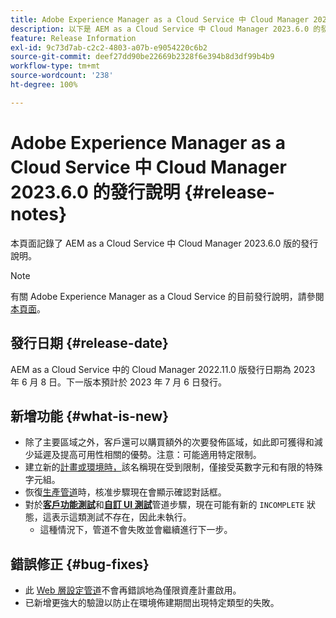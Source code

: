 ```yaml
---
title: Adobe Experience Manager as a Cloud Service 中 Cloud Manager 2023.6.0 的發行說明
description: 以下是 AEM as a Cloud Service 中 Cloud Manager 2023.6.0 的發行說明。
feature: Release Information
exl-id: 9c73d7ab-c2c2-4803-a07b-e9054220c6b2
source-git-commit: deef27dd90be22669b2328f6e394b8d3df99b4b9
workflow-type: tm+mt
source-wordcount: '238'
ht-degree: 100%

---
```



# Adobe Experience Manager as a Cloud Service 中 Cloud Manager 2023.6.0 的發行說明 {#release-notes}

本頁面記錄了 AEM as a Cloud Service 中 Cloud Manager 2023.6.0 版的發行說明。

>[!NOTE]
>
>有關 Adobe Experience Manager as a Cloud Service 的目前發行說明，請參閱[本頁面](/help/release-notes/release-notes-cloud/release-notes-current.md)。

## 發行日期 {#release-date}

AEM as a Cloud Service 中的 Cloud Manager 2022.11.0 版發行日期為 2023 年 6 月 8 日。下一版本預計於 2023 年 7 月 6 日發行。

## 新增功能 {#what-is-new}

* 除了主要區域之外，客戶還可以購買額外的次要發佈區域，如此即可獲得和減少延遲及提高可用性相關的優勢。注意：可能適用特定限制。
* 建立新的[計畫或環境時，](/help/implementing/cloud-manager/getting-access-to-aem-in-cloud/program-types.md)該名稱現在受到限制，僅接受英數字元和有限的特殊字元組。
* 恢復[生產管道](/help/implementing/cloud-manager/configuring-pipelines/configuring-production-pipelines.md)時，核准步驟現在會顯示確認對話框。
* 對於&#x200B;**[客戶功能測試](/help/implementing/cloud-manager/functional-testing.md#custom-functional-testing)**&#x200B;和&#x200B;**[自訂 UI 測試](/help/implementing/cloud-manager/ui-testing.md)**&#x200B;管道步驟，現在可能有新的 `INCOMPLETE` 狀態，這表示這類測試不存在，因此未執行。
   * 這種情況下，管道不會失敗並會繼續進行下一步。

## 錯誤修正 {#bug-fixes}

* 此 [Web 層設定管道](/help/implementing/cloud-manager/configuring-pipelines/introduction-ci-cd-pipelines.md#web-tier-config-pipelines)不會再錯誤地為僅限資產計畫啟用。
* 已新增更強大的驗證以防止在環境佈建期間出現特定類型的失敗。
